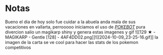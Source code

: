 # Notas

Bueno el dia de hoy solo fue cuidar a la abuela anda mala de sus vacaciones en  vallarta, perrooooo iniciamos el uso de [*POKEBOT*](https://github.com/40Cakes/pokebot-gen3) pura divercion salio un magikarp shiny y genera estas imagenes y gif
![[129 ★ - MAGIKARP - Gentle [128] - 4AF4DD02.png]]![[2024-10-09_23-25-16.gif]]
la imagen de la carta se ve cool para hacer las stats de los pokemon competitivos 
